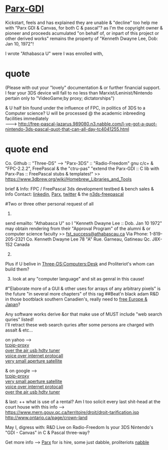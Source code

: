 # [Parx-GDI](http://flying-dutchmen.github.io/3DS-Sails) 

Kickstart, feels and has explained they are unable & "decline" too help me with "Parx GDI & Canvas, for both C & pascal"? as I'm the copyright owner & pioneer and proceeds acumulated "on behalf of, or inpart of this project or other derived works" remains the property of "Kenneth Dwayne Lee, Dob: Jan 10, 1972"!  

I wrote "Athabasca U" were I was enrolled with,
# quote
(Please with out your "lovely" documentation & or further financial support. I fear your 3DS device will fall to no less than Marxist/Leninist/Nintendo pertain only to "VideoGame;by proxy; dictatorships")

& U half bin found under the influence of FPC, in politics of 3DS to a Computer science? U will be processed @ the academic inbreeding facilities immediately  
--->  http://free-pascal-lazarus.989080.n3.nabble.com/I-ve-got-a-quot-nintendo-3ds-pascal-quot-that-can-all-day-tc4041255.html
# quote end

Co. Github :: "Three-DS" -->
"Parx-3DS" :: "Radio-Freedom" gnu c/c+ & "FPC-2.2.2", FreePascal & the "ctru-pas" 
"extend the Parx-GDI :: C lib with Parx-Pas :: FreePascal stubs & templates!" >> 
https://www.3dbrew.org/wiki/Homebrew_Libraries_and_Tools

brief & Info:
FPC / FreePascal 3ds development testbed & bench sales & Info Contact: 
[linkedin](https://ca.linkedin.com/in/kennyd-lee-b6bb92b4), [Parx](https://www.facebook.com/Parx-1735214770048259), [twitter](https://twitter.com/Kenny_D_Lee) & the [n3ds-freepascal](https://www.facebook.com/n3ds-freepascal-1596037147331761)  

#Two or three other personal request of all
  
1.
send emailto: "Athabasca U" so I "Kenneth Dwayne Lee :: Dob. Jan 10 1972" may obtain rendering from their "Approval Program" of the alumni & or computer science faculty  >>  fst_success@athabascau.ca
Via Phone: 1-819-205-2321
Co. Kenneth Dwayne Lee
78 "A" Rue. Garneau, Gatineau Qc. J8X-1S2 Canada
  
2.
Plus if U belive in [Three-DS:Computers:Desk](https://www.3dbrew.org/wiki/Fundraiser) and Proliteriot's whom can build them?  

3. look at any "computer language" and sit as genral in this cause! 

#"Elaborate more of a GUI & other uses for arrays of any arbitrary pixels" is the future "in several more chapters" of this rag
##Beat'n black adam R&D in 
those bootblack southern Canadien's, really need to [free Europe & Japan](https://en.wikipedia.org/wiki/Revolution_for_DS)? 

Any software works derive &or that make use of MUST include "web search quries" listed!  
I'll retract these web search quries after some persons are charged with assalt & etc...

on yahoo -->  
[tcpip-proxy](https://ca.search.yahoo.com/search;_ylt=A0LEV2NMYKhUEg0AvuzrFAx.;_ylc=X1MDMjExNDcyMTAwMwRfcgMyBGZyA3lmcC10LTcxNQRncHJpZANtSW9qNGMwcVJyeUtVWUNyOEtWbEpBBG5fcnNsdAMwBG5fc3VnZwMxBG9yaWdpbgNjYS5zZWFyY2gueWFob28uY29tBHBvcwMwBHBxc3RyAwRwcXN0cmwDBHFzdHJsAzExBHF1ZXJ5A3RjcGlwIHByb3h5BHRfc3RtcAMxNDIwMzIwODcy?p=tcpip+proxy&fr2=sb-top-ca.search&fr=yfp-t-715&fp=1)  
[over the air usb hdtv tuner](https://ca.search.yahoo.com/search;_ylt=AwrBTvtnYKhU25AAigjrFAx.;_ylc=X1MDMjExNDcyMTAwMwRfcgMyBGZyA3lmcC10LTcxNQRncHJpZANXRHNfNWRrZVE2R2F6eEVpNk9TMjFBBG5fcnNsdAMwBG5fc3VnZwMxBG9yaWdpbgNjYS5zZWFyY2gueWFob28uY29tBHBvcwMwBHBxc3RyAwRwcXN0cmwDBHFzdHJsAzE0BHF1ZXJ5A3VzYiBoZHR2IHR1bmVyBHRfc3RtcAMxNDIwMzIwODk3?p=usb+hdtv+tuner&fr2=sb-top-ca.search&fr=yfp-t-715&fp=1)  
[voice over internet protocall](https://ca.search.yahoo.com/search;_ylt=AgF5dN_zXFHktO3MQZqz9mIt17V_?p=voip&toggle=1&cop=mss&ei=UTF-8&fr=yfp-t-715&fp=1)  
[very small aperture satellite](https://ca.search.yahoo.com/search;_ylt=AgF5dN_zXFHktO3MQZqz9mIt17V_?p=vsat&toggle=1&cop=mss&ei=UTF-8&fr=yfp-t-715&fp=1)  
  
& on google -->  
[tcpip-proxy](https://www.google.ca/search?q=proxy+software&hl=fr-CA&gbv=2&oq=&gs_l=)  
[very small aperture satellite](https://www.google.ca/search?q=vsat&hl=fr-CA&gbv=2&oq=&gs_l=)  
[voice over internet protocall](https://www.google.ca/search?hl=fr-CA&source=hp&q=voip+&gbv=2&oq=voip+&gs_l=heirloom-hp.3..0l6j0i10l2j0l2.16312.18000.0.22141.5.5.0.0.0.0.94.407.5.5.0.msedr...0...1ac.1.34.heirloom-hp..0.5.407.2e6r0DUgINU)  
[over the air usb hdtv tuner](https://www.google.ca/search?q=usb+hdtv+tuners&hl=fr-CA&gbv=2&oq=&gs_l=)  

& last: ++ what is use of a rental? Am I too solicit every last shit-head at the court house with this info -->    
https://www.mern.gouv.qc.ca/territoire/droit/droit-tarification.jsp  
http://www.ontario.ca/page/crown-land   

May I,  digress with: R&D Live on Radio-Freedom
Is your 3DS Nintendo's "GDI - Canvas" in C & Pascal three-way? 

Get more info --> [Parx](https://www.facebook.com/Parx-1735214770048259) for is hire, some just dabble, proliteriots  [nabble](http://free-pascal-lazarus.989080.n3.nabble.com/Three-DS-Parx-GDI-it-s-big-enuff-for-a-quot-shoebox-quot-fits-more-in-quot-cupboard-quot-tc4047731.html)
